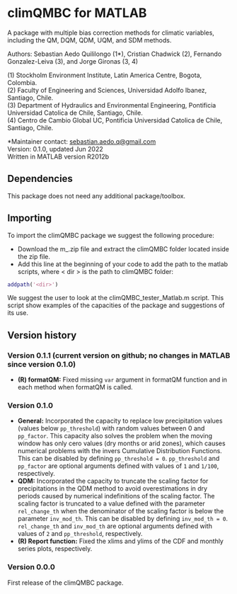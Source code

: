 # climQMBC for MATLAB
A package with multiple bias correction methods for climatic variables, including the QM, DQM, QDM, UQM, and SDM methods.

Authors: Sebastian Aedo Quililongo (1*), Cristian Chadwick (2), Fernando Gonzalez-Leiva (3), and Jorge Gironas (3, 4)

(1) Stockholm Environment Institute, Latin America Centre, Bogota, Colombia.\
(2) Faculty of Engineering and Sciences, Universidad Adolfo Ibanez, Santiago, Chile. \
(3) Department of Hydraulics and Environmental Engineering, Pontificia Universidad Catolica de Chile, Santiago, Chile.\
(4) Centro de Cambio Global UC, Pontificia Universidad Catolica de Chile, Santiago, Chile. 

*Maintainer contact: sebastian.aedo.q@gmail.com\
Version: 0.1.0, updated Jun 2022\
Written in MATLAB version R2012b

## Dependencies
This package does not need any additional package/toolbox.

## Importing
To import the climQMBC package we suggest the following procedure:

- Download the m_.zip file and extract the climQMBC folder located inside the zip file.
- Add this line at the beginning of your code to add the path to the matlab scripts, where < dir > is the path to climQMBC folder:
```Matlab
addpath('<dir>')  
```

We suggest the user to look at the climQMBC_tester_Matlab.m script. This script show examples of the capacities of the package and suggestions of its use.

## Version history
### Version 0.1.1 (current version on github; no changes in MATLAB since version 0.1.0)
- **(R) formatQM:** Fixed missing `var` argument in formatQM function and in each method when formatQM is called.


### Version 0.1.0
- **General:** Incorporated the capacity to replace low precipitation values (values below `pp_threshold`) with random values between 0 and `pp_factor`. This capacity also solves the problem when the moving window has only cero values (dry months or arid zones), which causes numerical problems with the invers Cumulative Distribution Functions. This can be disabled by defining `pp_threshold = 0`. `pp_threshold` and `pp_factor` are optional arguments defined with values of `1` and `1/100`, respectively.
- **QDM:** Incorporated the capacity to truncate the scaling factor for precipitations in the QDM method to avoid overestimations in dry periods caused by numerical indefinitions of the scaling factor. The scaling factor is truncated to a value defined with the parameter `rel_change_th` when the denominator of the scaling factor is below the parameter `inv_mod_th`. This can be disabled by defining `inv_mod_th = 0`. `rel_change_th` and `inv_mod_th` are optional arguments defined with values of `2` and `pp_threshold`, respectively.
- **(R) Report function:** Fixed the xlims and ylims of the CDF and monthly series plots, respectively.


### Version 0.0.0
First release of the climQMBC package.